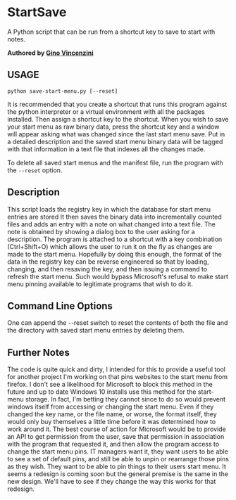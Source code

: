 # StartSave
A Python script that can be run from a shortcut key to save to start with notes.

**Authored by [Gino Vincenzini](mailto:OpenMySourceCode@gmail.com)**

## USAGE ##

`python save-start-menu.py [--reset]`

It is recommended that you create a shortcut that runs this program against the python interpreter or a virtual environment with all the packages installed. Then assign a shortcut key to the shortcut. When you wish to save your start menu as raw binary data, press the shortcut key and a window will appear asking what was changed since the last start menu save. Put in a detailed description and the saved start menu binary data will be tagged with that information in a text file that indexes all the changes made.

To delete all saved start menus and the manifest file, run the program with the `--reset` option.

## Description ##

This script loads the registry key in which the database for start menu entries are stored It then saves the binary data into incrementally counted files and adds an entry with a note on what changed into a text file. The note is obtained by showing a dialog box to the user asking for a description. The program is attached to a shortcut with a key combination (Ctrl+Shift+O) which allows the user to run it on the fly as changes are made to the start menu. Hopefully by doing this enough, the format of the data in the registry key can be reverse engineered so that by loading, changing, and then resaving the key, and then issuing a command to refresh the start menu. Such would bypass Microsoft's refusal to make start menu pinning available to legitimate programs that wish to do it.

## Command Line Options ##

One can append the --reset switch to reset the contents of both the file and the directory with saved start menu entries by deleting them.

## Further Notes ##

The code is quite quick and dirty, I intended for this to provide a useful tool for another project I'm working on that pins websites to the start menu from firefox. I don't see a likelihood for Microsoft to block this method in the future and up to date Windows 10 installs use this method for the start-menu storage. In fact, I'm betting they cannot since to do so would prevent windows itself from accessing or changing the start menu. Even if they changed the key name, or the file name, or worse, the format itself, they would only buy themselves a little time before it was determined how to work around it. The best course of action for Microsoft would be to provide an API to get permission from the user, save that permission in association with the program that requested it, and then allow the program access to change the start menu pins. IT managers want it, they want users to be able to see a set of default pins, and still be able to unpin or rearrange those pins as they wish. They want to be able to pin things to their users start menu. It seems a redesign is coming soon but the general premise is the same in the new design. We'll have to see if they change the way this works for that redesign.
